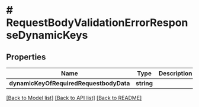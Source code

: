 # # RequestBodyValidationErrorResponseDynamicKeys

## Properties

Name | Type | Description | Notes
------------ | ------------- | ------------- | -------------
**dynamicKeyOfRequiredRequestbodyData** | **string** |  | [optional]

[[Back to Model list]](../../README.md#models) [[Back to API list]](../../README.md#endpoints) [[Back to README]](../../README.md)
